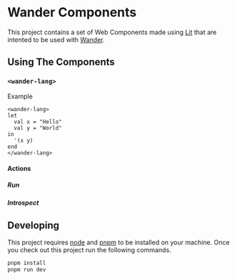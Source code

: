 # Wander Components

This project contains a set of Web Components made using [Lit](https://lit.dev) that are intented to be used with [Wander](https://wander-lang.dev).

## Using The Components

### `<wander-lang>`

Example

```
<wander-lang>
let
  val x = "Hello"
  val y = "World"
in
  '(x y)
end
</wander-lang>
```

#### Actions

##### Run

##### Introspect


## Developing

This project requires [node](https://nodejs.org/en/download/) and [pnpm](https://pnpm.io/) to be installed on your machine.
Once you check out this project run the following commands.

```bash
pnpm install
pnpm run dev
```
